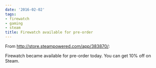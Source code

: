 ```yaml
---
date: '2016-02-02'
tags:
- firewatch
- gaming
- steam
title: Firewatch available for pre-order
---
```


From http://store.steampowered.com/app/383870/:

Firewatch became available for pre-order today. You can get 10% off on Steam.

